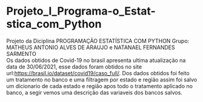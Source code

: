 # Projeto_I_Programa-o_Estat-stica_com_Python
Projeto da Diciplina PROGRAMAÇÃO ESTATÍSTICA COM PYTHON Grupo: MATHEUS ANTONIO ALVES DE ARAUJO e NATANAEL FERNANDES SARMENTO  
Os dados obtidos de Covid-19 no brasil apresenta ultima atualização na data de 30/06/2021, esse dados foram obtidos no site url:https://brasil.io/dataset/covid19/caso_full/. Dos dados obtidos foi feito um tratamento no banco e uma filtragem por estado e região assim foi salvo um dicionario de cada estado e região apos todo o tratamento aplicado no banco, a segir vemos uma descrição das variaveis dos bancos salvos.
